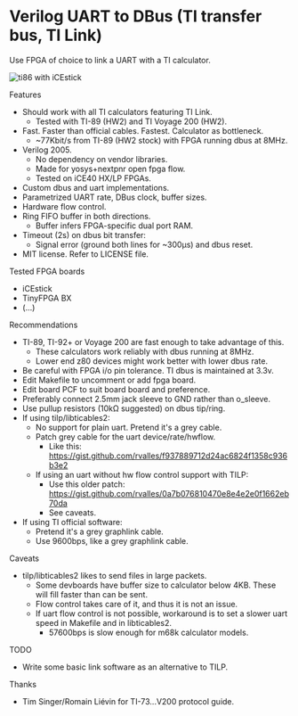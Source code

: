 # Verilog UART to DBus (TI transfer bus, TI Link)

Use FPGA of choice to link a UART with a TI calculator.

![ti86 with iCEstick](https://b.rvalles.net/unsorted/ti89_icestick_lowres.png)

Features
* Should work with all TI calculators featuring TI Link.
  * Tested with TI-89 (HW2) and TI Voyage 200 (HW2).
* Fast. Faster than official cables. Fastest. Calculator as bottleneck.
  * ~77Kbit/s from TI-89 (HW2 stock) with FPGA running dbus at 8MHz.
* Verilog 2005.
  * No dependency on vendor libraries.
  * Made for yosys+nextpnr open fpga flow.
  * Tested on iCE40 HX/LP FPGAs.
* Custom dbus and uart implementations.
* Parametrized UART rate, DBus clock, buffer sizes.
* Hardware flow control.
* Ring FIFO buffer in both directions.
  * Buffer infers FPGA-specific dual port RAM.
* Timeout (2s) on dbus bit transfer:
  * Signal error (ground both lines for ~300µs) and dbus reset.
* MIT license. Refer to LICENSE file.

Tested FPGA boards
* iCEstick
* TinyFPGA BX
* (...)

Recommendations
* TI-89, TI-92+ or Voyage 200 are fast enough to take advantage of this.
  * These calculators work reliably with dbus running at 8MHz.
  * Lower end z80 devices might work better with lower dbus rate.
* Be careful with FPGA i/o pin tolerance. TI dbus is maintained at 3.3v.
* Edit Makefile to uncomment or add fpga board.
* Edit board PCF to suit board board and preference.
* Preferably connect 2.5mm jack sleeve to GND rather than o_sleeve.
* Use pullup resistors (10kΩ suggested) on dbus tip/ring.
* If using tilp/libticables2:
  * No support for plain uart. Pretend it's a grey cable.
  * Patch grey cable for the uart device/rate/hwflow.
    * Like this: https://gist.github.com/rvalles/f937889712d24ac6824f1358c936b3e2
  * If using an uart without hw flow control support with TILP:
    * Use this older patch: https://gist.github.com/rvalles/0a7b076810470e8e4e2e0f1662eb70da
    * See caveats.
* If using TI official software:
  * Pretend it's a grey graphlink cable.
  * Use 9600bps, like a grey graphlink cable.

Caveats
* tilp/libticables2 likes to send files in large packets.
  * Some devboards have buffer size to calculator below 4KB. These will fill faster than can be sent.
  * Flow control takes care of it, and thus it is not an issue.
  * If uart flow control is not possible, workaround is to set a slower uart speed in Makefile and in libticables2.
    * 57600bps is slow enough for m68k calculator models.

TODO
* Write some basic link software as an alternative to TILP.

Thanks
* Tim Singer/Romain Liévin for TI-73...V200 protocol guide.
